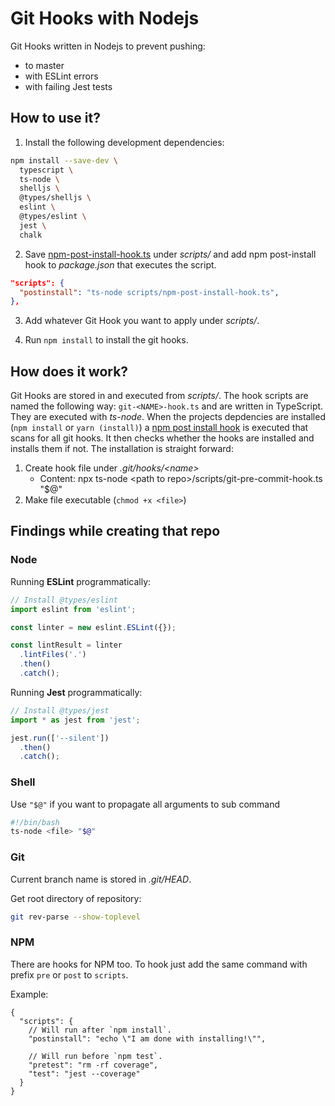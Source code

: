 # Git Hooks with Nodejs

Git Hooks written in Nodejs to prevent pushing:
- to master
- with ESLint errors 
- with failing Jest tests

## How to use it?

1. Install the following development dependencies:

```sh
npm install --save-dev \
  typescript \
  ts-node \
  shelljs \
  @types/shelljs \
  eslint \
  @types/eslint \
  jest \
  chalk
```

2. Save [npm-post-install-hook.ts](./scripts/npm-post-install-hook.ts) under *scripts/* and add npm post-install hook to *package.json* that executes the script.

```json
"scripts": {
  "postinstall": "ts-node scripts/npm-post-install-hook.ts",
},
```

3. Add whatever Git Hook you want to apply under *scripts/*.

4. Run `npm install` to install the git hooks.


## How does it work?

Git Hooks are stored in and executed from *scripts/*. The hook scripts are named the following way: `git-<NAME>-hook.ts` and are written in TypeScript. They are executed with *ts-node*. When the projects depdencies are installed (`npm install` or `yarn (install)`) a [npm post install hook](./scripts/npm-post-install-hook.ts) is executed that scans for all git hooks. It then checks whether the hooks are installed and installs them if not. The installation is straight forward:

1. Create hook file under *.git/hooks/\<name\>* 
    - Content: npx ts-node \<path to repo\>/scripts/git-pre-commit-hook.ts "$@"
2. Make file executable (`chmod +x <file>`)

## Findings while creating that repo

### Node

Running **ESLint** programmatically:

```ts
// Install @types/eslint
import eslint from 'eslint';

const linter = new eslint.ESLint({});

const lintResult = linter
  .lintFiles('.')
  .then()
  .catch();
```

Running **Jest** programmatically:

```ts
// Install @types/jest
import * as jest from 'jest';

jest.run(['--silent'])
  .then()
  .catch();
```

### Shell

Use `"$@"` if you want to propagate all arguments to sub command

```sh
#!/bin/bash
ts-node <file> "$@"
```

### Git

Current branch name is stored in *.git/HEAD*.

Get root directory of repository:

```sh
git rev-parse --show-toplevel
```

### NPM

There are hooks for NPM too. To hook just add the same command with  prefix `pre` or `post` to `scripts`.

Example:

```jsonc
{
  "scripts": {
    // Will run after `npm install`.
    "postinstall": "echo \"I am done with installing!\"",
    
    // Will run before `npm test`.
    "pretest": "rm -rf coverage",
    "test": "jest --coverage"
  }
}
```
